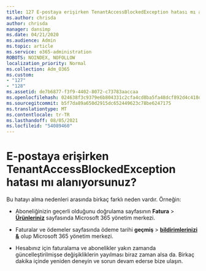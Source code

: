 ```yaml
---
title: 127 E-postaya erişirken TenantAccessBlockedException hatası mı alanıyor?
ms.author: chrisda
author: chrisda
manager: dansimp
ms.date: 04/21/2020
ms.audience: Admin
ms.topic: article
ms.service: o365-administration
ROBOTS: NOINDEX, NOFOLLOW
localization_priority: Normal
ms.collection: Adm_O365
ms.custom:
- "127"
- "128"
ms.assetid: de7b6877-f3f9-4402-8072-c73783aaccaa
ms.openlocfilehash: 024638f3c9379e6b804331c2cfa4cd8ba5fa48dcf892d4c418db0ff9a0206b3b
ms.sourcegitcommit: b5f7da89a650d2915dc652449623c78be6247175
ms.translationtype: MT
ms.contentlocale: tr-TR
ms.lasthandoff: 08/05/2021
ms.locfileid: "54089460"
---
```

# <a name="getting-a-tenantaccessblockedexception-error-when-accessing-email"></a>E-postaya erişirken TenantAccessBlockedException hatası mı alanıyorsunuz?

Bu hatayı alma nedenleri arasında birkaç farklı neden vardır. Örneğin:

- Aboneliğinizin geçerli olduğunu doğrulama sayfasının **Fatura** \> **[Ürünleriniz](https://portal.office.com/adminportal/home#/subscriptions)** sayfasında Microsoft 365 yönetim merkezi.

- Faturalar ve ödemeler sayfasında ödeme tarihi **geçmiş** \> **[bildirimlerinizi &](https://portal.office.com/adminportal/home#/billoverview)** olup Microsoft 365 yönetim merkezi.

- Hesabınız için faturalama ve abonelikler yakın zamanda güncelleştirilmişse değişikliklerin yayılması biraz zaman alsa da. Birkaç dakika içinde yeniden deneyin ve sorun devam ederse bize ulaşın.
